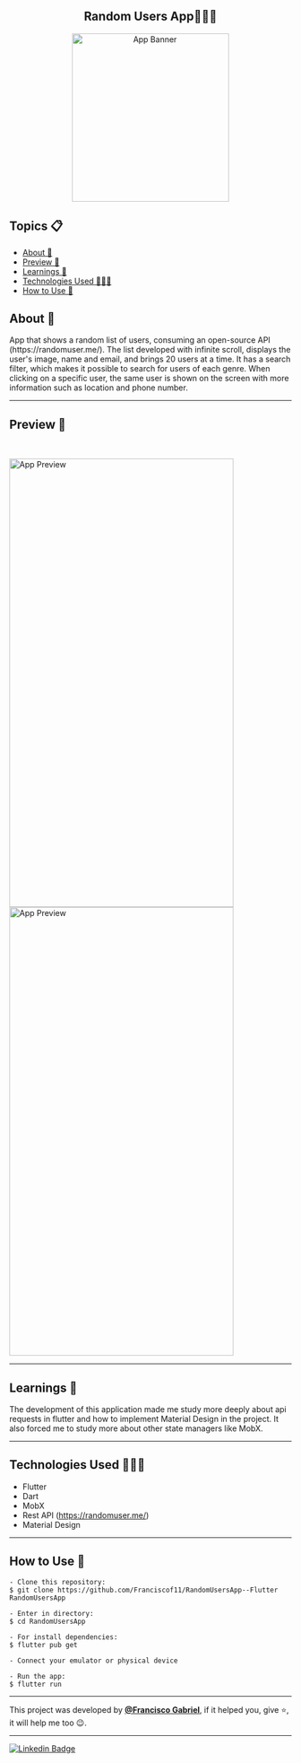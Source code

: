 <h2 align="center">Random Users App👨🏻‍💻</h2>
<p align="center">
    <img src="https://i.imgur.com/1452y5o.png" width="280" height="300" alt="App Banner" />
</p>

   <h2>Topics 📋</h2>

  <p>
   
   - [About 📖](#about-)
   - [Preview 📱](#preview-)
   - [Learnings 🤯](#---learnings----)
   - [Technologies Used 👨🏽‍💻](#---technologies-used----)
   - [How to Use 🤔](#how-to-use-)
   </p>

   <h2>About 📖</h2>
   
   <p>
      App that shows a random list of users, consuming an open-source API (https://randomuser.me/). The list developed with infinite scroll, displays the user's image, name and email, and brings 20 users at a time. It has a search filter, which makes it possible to search for users of each genre. When clicking on a specific user, the same user is shown on the screen with more information such as location and phone number.
   </p>

---

   <h2>Preview 📱</h2><br>

   <p a>
   <img src="" width="400" height="800" alt="App Preview"> 
   <img src="" width="400" height="800" alt="App Preview">
   </p>

---

 <h2>
   Learnings 🤯
   </h2>
The development of this application made me study more deeply about api requests in flutter and how to implement Material Design in the project.
It also forced me to study more about other state managers like MobX.

---

 <h2>
   Technologies Used 👨🏽‍💻
   </h2>
   
  * Flutter
  * Dart
  * MobX
  * Rest API (https://randomuser.me/)
  * Material Design
  
---

   <h2>How to Use 🤔</h2>

```
- Clone this repository:
$ git clone https://github.com/Franciscof11/RandomUsersApp--Flutter RandomUsersApp

- Enter in directory:
$ cd RandomUsersApp

- For install dependencies:
$ flutter pub get

- Connect your emulator or physical device

- Run the app:
$ flutter run
```

---

This project was developed by **[@Francisco Gabriel](https://www.linkedin.com/in/franciscossg/)**,
if it helped you, give ⭐, it will help me too 😉.

---

   <div>

[![Linkedin Badge](https://img.shields.io/badge/-Francisco%20Gabriel-292929?style=flat-square&logo=Linkedin&logoColor=blue&link=https://www.linkedin.com/in/franciscossg/)](https://www.linkedin.com/in/franciscossg/)

   </div>
